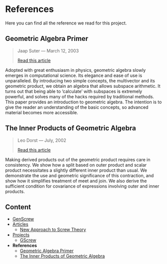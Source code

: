 # References
Here you can find all the reference we read for this project.

## Geometric Algebra Primer
> Jaap Suter — March 12, 2003
> 
> [Read this article](https://www.jaapsuter.com/geometric-algebra.pdf)

Adopted with great enthusiasm in physics, geometric algebra slowly emerges in computational science. Its elegance and ease of use is unparalleled. By introducing two simple concepts, the multivector and its geometric product,
we obtain an algebra that allows subspace arithmetic. It turns out that being able to ‘calculate’ with subspaces is extremely powerful, and solves many of the hacks required by traditional methods. This paper provides an introduction to geometric algebra. The intention is to give the reader an understanding of the basic concepts, so advanced material becomes more accessible.

## The Inner Products of Geometric Algebra
> Leo Dorst — July, 2002
> 
> [Read this article](https://www.researchgate.net/publication/2842332_The_Inner_Products_of_Geometric_Algebra)

Making derived products out of the geometric product requires care in consistency. We show how a split based on outer product and scalar product necessitates a slightly different inner product than usual. We demonstrate the use and geometric significance of this contraction, and show how it simplifies treatment of meet and join. We also derive the sufficient condition for covariance of expressions involving outer and inner products.

## Content
- [GenScrew](../index.md)
- [Articles](site-pages/articles.md)
  - [New Approach to Screw Theory](site-pages/articles.md#new-approach-to-screw-theory)
- [Projects](site-pages/projects.md)
  - [GScrew](site-pages/projects.md#gscrew)
- **References**
  - [Geometric Algebra Primer](site-pages/references.md#geometric-algebra-primer)
  - [The Inner Products of Geometric Algebra](site-pages/references.md#the-inner-products-of-geometric-algebra)
